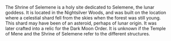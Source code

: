The Shrine of Selemene is a holy site dedicated to Selemene, the lunar goddess. It is located in the Nightsilver Woods, and was built on the location where a celestial shard fell from the skies when the forest was still young. This shard may have been of an asteroid, perhaps of lunar origin. It was later crafted into a relic for the Dark Moon Order.
It is unknown if the Temple of Mene and the Shrine of Selemene refer to the different structures.
